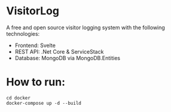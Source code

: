 # VisitorLog
A free and open source visitor logging system with the following technologies:
- Frontend: Svelte
- REST API: .Net Core & ServiceStack
- Database: MongoDB via MongoDB.Entities

# How to run:
```
cd docker
docker-compose up -d --build
```
